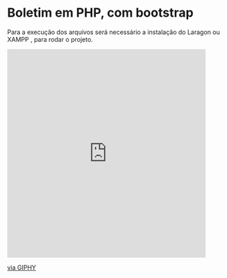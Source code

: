 # Boletim em PHP, com bootstrap

Para a execução dos arquivos será necessário a instalação do Laragon ou XAMPP , para rodar o projeto.
<iframe src="https://giphy.com/embed/3oKIPnAiaMCws8nOsE" width="457" height="480" frameBorder="0" class="giphy-embed" allowFullScreen></iframe><p><a href="https://giphy.com/gifs/cat-kitten-computer-3oKIPnAiaMCws8nOsE">via GIPHY</a></p>
